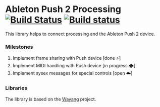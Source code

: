 # Ableton Push 2 Processing [![Build Status](https://travis-ci.org/cansik/ableton-push-2-processing.svg?branch=master)](https://travis-ci.org/cansik/ableton-push-2-processing) [![Build status](https://ci.appveyor.com/api/projects/status/3wj3vm062i3a64i0?svg=true)](https://ci.appveyor.com/project/cansik/ableton-push-2-processing)

This library helps to connect processing and the Ableton Push 2 device.

### Milestones
1. Implement frame sharing with Push device [done ⚡️]
0. Implement MIDI handling with Push device [in progress 🌩]
0. Implement sysex messages for special controls [open ☁️]

### Libraries
The library is based on the [Wayang](https://github.com/brunchboy/wayang) project.
